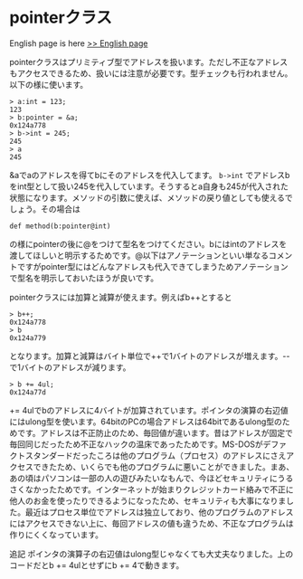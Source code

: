 # pointerクラス

English page is here [>> English page](pointer-en)

pointerクラスはプリミティブ型でアドレスを扱います。ただし不正なアドレスもアクセスできるため、扱いには注意が必要です。型チェックも行われません。以下の様に使います。

    > a:int = 123;
    123
    > b:pointer = &a;
    0x124a778
    > b->int = 245;
    245
    > a
    245

&aでaのアドレスを得てbにそのアドレスを代入してます。 `b->int` でアドレスbをint型として扱い245を代入しています。そうするとa自身も245が代入された状態になります。メソッドの引数に使えば、メソッドの戻り値としても使えるでしょう。その場合は

    def method(b:pointer@int)

の様にpointerの後に@をつけて型名をつけてください。bにはintのアドレスを渡してほしいと明示するためです。@以下はアノテーションといい単なるコメントですがpointer型にはどんなアドレスも代入できてしまうためアノテーションで型名を明示しておいたほうが良いです。

pointerクラスには加算と減算が使えます。例えばb++とすると

    > b++;
    0x124a778
    > b
    0x124a779

となります。加算と減算はバイト単位で++で1バイトのアドレスが増えます。--で1バイトのアドレスが減ります。

    > b += 4ul;
    0x124a77d

+= 4ulでbのアドレスに4バイトが加算されています。ポインタの演算の右辺値にはulong型を使います。64bitのPCの場合アドレスは64bitであるulong型のためです。アドレスは不正防止のため、毎回値が違います。昔はアドレスが固定で毎回同じだったため不正なハックの温床であったためです。MS-DOSがデファクトスタンダードだったころは他のプログラム（プロセス）のアドレスにさえアクセスできたため、いくらでも他のプログラムに悪いことができました。まあ、あの頃はパソコンは一部の人の遊びみたいなもんで、今ほどセキュリティにうるさくなかったためです。インターネットが始まりクレジットカード絡みで不正に他人のお金を使ったりできるようになったため、セキュリティも大事になりました。最近はプロセス単位でアドレスは独立しており、他のプログラムのアドレスにはアクセスできない上に、毎回アドレスの値も違うため、不正なプログラムは作りにくくなっています。

追記
ポインタの演算子の右辺値はulong型じゃなくても大丈夫なりました。上のコードだとb += 4ulとせずにb += 4で動きます。
